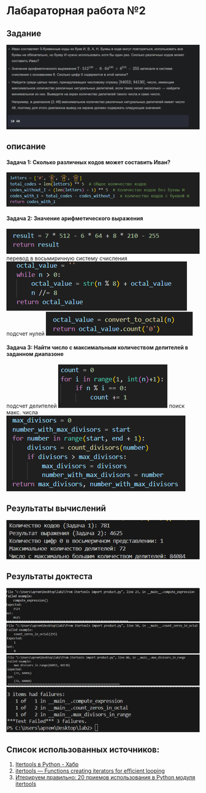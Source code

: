 
# Лабараторная работа №2

## Задание

![alt text](image.png)
## описание 
#### Задача 1: Сколько различных кодов может составить Иван?
![alt text](image-6.png)

#### Задача 2: Значение арифметического выражения
![alt text](image-7.png)
перевод в восьмиричную систему счисления
![alt text](image-8.png)
подсчет нулей 
![alt text](image-9.png)
#### Задача 3: Найти число с максимальным количеством делителей в заданном диапазоне
подсчет делителей
![alt text](image-10.png)
поиск макс. числа 
![alt text](image-11.png)
## Результаты вычислений



![alt text](image-1.png)
## Результаты доктеста
![alt text](image-2.png)
![alt text](image-3.png)
![alt text](image-4.png)
![alt text](image-5.png)


## Список использованных источников:


1. [Itertools в Python - Хабр](https://habr.com/ru/companies/otus/articles/529356/)
2. [itertools — Functions creating iterators for efficient looping](https://docs.python.org/3/library/itertools.html)
3. [Итерируем правильно: 20 приемов использования в Python модуля itertools](https://proglib.io/p/iteriruemsya-pravilno-20-priemov-ispolzovaniya-v-python-modulya-itertools-2020-01-03)
